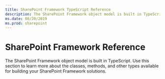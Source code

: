 ```yaml
---
title: SharePoint Framework TypeScript Reference
description: The SharePoint Framework object model is built in TypeScript. 
ms.date: 08/20/2019
ms.prod: sharepoint
---
```


# SharePoint Framework Reference

The SharePoint Framework object model is built in TypeScript. Use this section to learn more about the classes, methods, and other types available for building your SharePoint Framework solutions.
